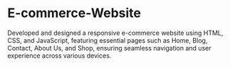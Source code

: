 # E-commerce-Website
Developed and designed a responsive e-commerce website using HTML, CSS, and JavaScript, featuring essential pages such as Home, Blog,
Contact, About Us, and Shop, ensuring seamless navigation and user experience across various devices.

